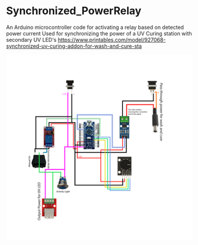 # Synchronized_PowerRelay
An Arduino microcontroller code for activating a relay based on detected power current  Used for synchronizing the power of a UV Curing station with secondary UV LED's
https://www.printables.com/model/927068-synchronized-uv-curing-addon-for-wash-and-cure-sta

![Schematic](https://github.com/Shinobubu/Synchronized_PowerRelay/blob/main/Schematic.png)
